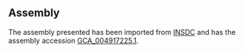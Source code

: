 
Assembly
--------

The assembly presented has been imported from 
[INSDC](http://www.insdc.org) and has the assembly accession
[GCA\_004917225.1](http://www.ebi.ac.uk/ena/data/view/GCA_004917225.1).

